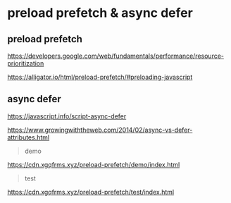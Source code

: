 # preload prefetch & async defer

## preload prefetch

https://developers.google.com/web/fundamentals/performance/resource-prioritization

https://alligator.io/html/preload-prefetch/#preloading-javascript

## async defer

https://javascript.info/script-async-defer

https://www.growingwiththeweb.com/2014/02/async-vs-defer-attributes.html


> demo

https://cdn.xgqfrms.xyz/preload-prefetch/demo/index.html

> test

https://cdn.xgqfrms.xyz/preload-prefetch/test/index.html
